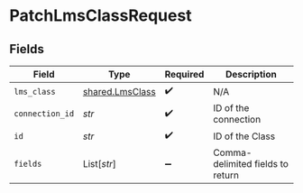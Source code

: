 # PatchLmsClassRequest


## Fields

| Field                                              | Type                                               | Required                                           | Description                                        |
| -------------------------------------------------- | -------------------------------------------------- | -------------------------------------------------- | -------------------------------------------------- |
| `lms_class`                                        | [shared.LmsClass](../../models/shared/lmsclass.md) | :heavy_check_mark:                                 | N/A                                                |
| `connection_id`                                    | *str*                                              | :heavy_check_mark:                                 | ID of the connection                               |
| `id`                                               | *str*                                              | :heavy_check_mark:                                 | ID of the Class                                    |
| `fields`                                           | List[*str*]                                        | :heavy_minus_sign:                                 | Comma-delimited fields to return                   |
